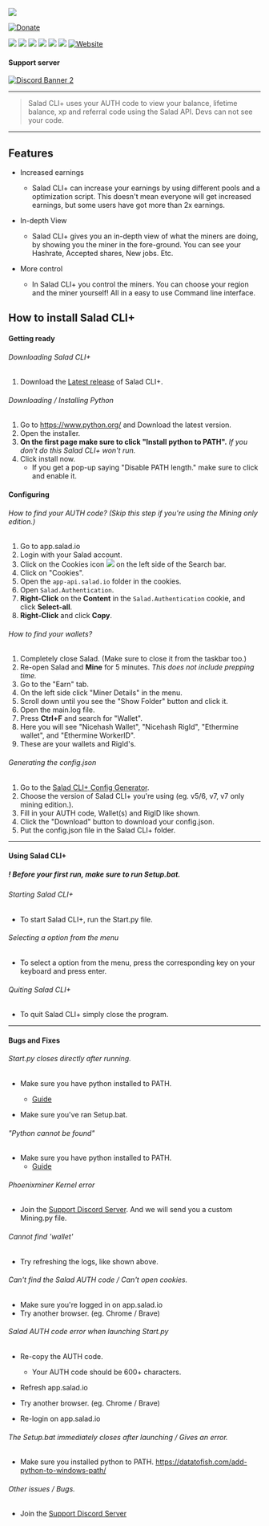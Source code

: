 ![](https://media.discordapp.net/attachments/844185675489607690/845581142701637672/Logo.png)

<!-- Badges -->

[![Donate](https://img.shields.io/badge/$-support-ff69b4.svg?style=flat-square)](https://paypal.me/WalkxCode)

![](https://img.shields.io/github/languages/code-size/WalkxCode/SaladCLI_Plus?style=flat-square) ![](https://img.shields.io/github/downloads/WalkxCode/SaladCLI_Plus/total?style=flat-square) ![](https://img.shields.io/github/license/WalkxCode/SaladCLI_Plus?style=flat-square) ![](https://img.shields.io/github/stars/WalkxCode/SaladCLI_Plus?style=flat-square)
![](https://img.shields.io/github/v/release/WalkxCode/SaladCLI_Plus?style=flat-square) ![](https://img.shields.io/github/v/tag/WalkxCode/SaladCLI_Plus?style=flat-square) [![Website](https://img.shields.io/website?down_color=red&down_message=offline&style=flat-square&up_color=green&up_message=online&url=https%3A%2F%2Fwalkyltd.xyz)](https://walkyltd.xyz/saladcli)

#### Support server
[![Discord Banner 2](https://discordapp.com/api/guilds/836251413544828929/widget.png?style=banner2)](https://discord.gg/D2VBbJDz8c)

<!-- End Badges -->

---

> Salad CLI+ uses your AUTH code to view your balance, lifetime balance, xp and referral code using the Salad API. Devs can not see your code.

---

## Features
- Increased earnings
  + Salad CLI+ can increase your earnings by using different pools and a optimization script. This doesn't mean everyone will get increased earnings, but some users have got more than 2x earnings.

- In-depth View
  + Salad CLI+ gives you an in-depth view of what the miners are doing, by showing you the miner in the fore-ground. You can see your Hashrate, Accepted shares, New jobs. Etc.

- More control
  + In Salad CLI+ you control the miners. You can choose your region and the miner yourself! All in a easy to use Command line interface.



<!-- Install guide -->

## How to install Salad CLI+

#### Getting ready
###### Downloading Salad CLI+
1. Download the [Latest release](https://github.com/WalkxCode/SaladCLI_Plus/releases/latest) of Salad CLI+.

###### Downloading / Installing Python
1. Go to https://www.python.org/ and Download the latest version.
2. Open the installer.
3. **On the first page make sure to click "Install python to PATH".** *If you don't do this Salad CLI+ won't run.*
4. Click install now.
    + If you get a pop-up saying "Disable PATH length." make sure to click and enable it.


#### Configuring

###### How to find your AUTH code? (Skip this step if you're using the Mining only edition.)
1. Go to app.salad.io
2. Login with your Salad account.
3. Click on the Cookies icon ![](https://images-ext-2.discordapp.net/external/307zW6hU-4O2g0TaCN3VXR29D-byDrPOxcvtV7k5fTs/https/i.imgur.com/rCpRXdW.png) on the left side of the Search bar.
4. Click on "Cookies".
5. Open the `app-api.salad.io` folder in the cookies.
6. Open `Salad.Authentication`.
7. **Right-Click** on the **Content** in the `Salad.Authentication` cookie, and click **Select-all**.
8. **Right-Click** and click **Copy**.

###### How to find your wallets?
1. Completely close Salad. (Make sure to close it from the taskbar too.)
2. Re-open Salad and **Mine** for 5 minutes. *This does not include prepping time.*
3. Go to the "Earn" tab.
4. On the left side click "Miner Details" in the menu.
5. Scroll down until you see the "Show Folder" button and click it.
6. Open the main.log file.
7. Press **Ctrl+F** and search for "Wallet".
8. Here you will see "Nicehash Wallet", "Nicehash RigId", "Ethermine wallet", and "Ethermine WorkerID".
9. These are your wallets and RigId's.

###### Generating the config.json
1. Go to the [Salad CLI+ Config Generator](https://tpelaaja.github.io/Configure-CLI/#/asf).
2. Choose the version of Salad CLI+ you're using (eg. v5/6, v7, v7 only mining edition.).
3. Fill in your AUTH code, Wallet(s) and RigID like  shown.
4. Click the "Download" button to download your config.json.
5. Put the config.json file in the Salad CLI+ folder.


---
#### Using Salad CLI+

##### ! Before your first run, make sure to run Setup.bat.

###### Starting Salad CLI+
- To start Salad CLI+, run the Start<span></span>.py file.

###### Selecting a option from the menu
- To select a option from the menu, press the corresponding key on your keyboard and press enter.

###### Quiting Salad CLI+
- To quit Salad CLI+ simply close the program.

---
#### Bugs and Fixes

###### Start<span></span>.py closes directly after running.
- Make sure you have python installed to PATH.
  + [Guide](https://www.educative.io/edpresso/how-to-add-python-to-path-variable-in-windows)

- Make sure you've ran Setup.bat.

###### "Python cannot be found"
- Make sure you have python installed to PATH.
  + [Guide](https://www.educative.io/edpresso/how-to-add-python-to-path-variable-in-windows)

###### Phoenixminer Kernel error
- Join the [Support Discord Server](https://discord.gg/D2VBbJDz8c). And we will send you a custom Mining<span></span>.py file.

###### Cannot find 'wallet'
- Try refreshing the logs, like shown above.

###### Can't find the Salad AUTH code / Can't open cookies.
- Make sure you're logged in on app.salad.io
- Try another browser. (eg. Chrome / Brave)

###### Salad AUTH code error when launching Start<span></span>.py
- Re-copy the AUTH code.
  + Your AUTH code should be 600+ characters.

- Refresh app.salad.io
- Try another browser. (eg. Chrome / Brave)

- Re-login on app.salad.io

###### The Setup.bat immediately closes after launching / Gives an error.
- Make sure you installed python to PATH. https://datatofish.com/add-python-to-windows-path/


###### Other issues / Bugs.
- Join the [Support Discord Server](https://discord.gg/D2VBbJDz8c)





